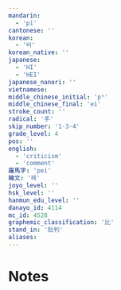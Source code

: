 ```yaml
---
mandarin:
  - 'pī'
cantonese: ''
korean:
  - '비'
korean_native: ''
japanese:
  - 'HI'
  - 'HEI'
japanese_nanori: ''
vietnamese:
middle_chinese_initial: 'pʰ'
middle_chinese_final: 'ei'
stroke_count: ''
radical: '手'
skip_number: '1-3-4'
grade_level: 4
pos: ''
english:
  - 'criticism'
  - 'comment'
羅馬字: 'pei'
韓文: '페'
joyo_level: ''
hsk_level: ''
hanmun_edu_level: ''
danayo_id: 4114
mc_id: 4528
graphemic_classification: '比'
stand_in: '批判'
aliases:
---
```


# Notes
